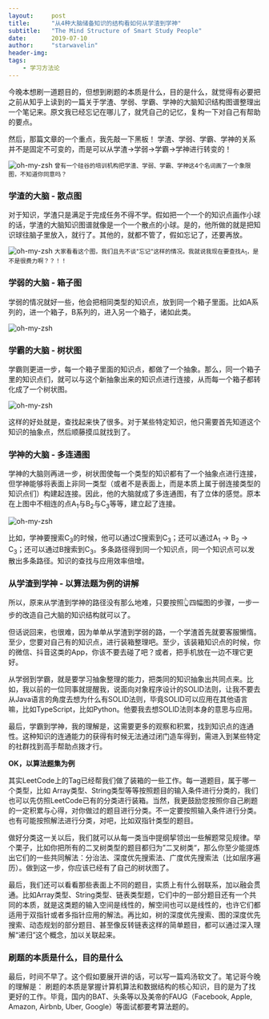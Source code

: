 ```yaml
---
layout:     post
title:      "从4种大脑储备知识的结构看如何从学渣到学神"
subtitle:   "The Mind Structure of Smart Study People"
date:       2019-07-10
author:     "starwavelin"
header-img:
tags:
    - 学习方法论
---
```


今晚本想刷一道题目的，但想到刷题的本质是什么，目的是什么，就觉得有必要把之前从知乎上读到的一篇关于学渣、学弱、学霸、学神的大脑知识结构图谱整理出一个笔记来。原文我已经忘记在哪儿了，就凭自己的记忆，复构一下对自己有帮助的要点。

然后，那篇文章的一个重点，我先敲一下黑板！
学渣、学弱、学霸、学神的关系并不是固定不可变的，而是可以从学渣->学弱->学霸->学神进行转变的！

![oh-my-zsh](/img/in-post/20190710-mind-structure/quadrantal_diagram.png)
<small class="img-hint">曾有一个硅谷的培训机构把学渣、学弱、学霸、学神这4个名词画了一个象限图，不知道你同意吗？</small>

### 学渣的大脑 - 散点图
对于知识，学渣只是满足于完成任务不得不学。假如把一个一个的知识点画作小球的话，学渣的大脑知识图谱就像是一个一个散点的小球。是的，他所做的就是把知识球往脑子里放入，就行了。其他的，就都不管了，假如忘记了，还要再放。

![oh-my-zsh](/img/in-post/20190710-mind-structure/xuezha.png)
<small class="img-hint">大家看看这个图，我们且先不谈"忘记"这样的情况。我就说我现在要查找A<sub>1</sub>，是不是很费力啊？？！！</small>

### 学弱的大脑 - 箱子图
学弱的情况就好一些，他会把相同类型的知识点，放到同一个箱子里面。比如A系列的，进一个箱子，B系列的，进入另一个箱子，诸如此类。

![oh-my-zsh](/img/in-post/20190710-mind-structure/xueruo.png)

### 学霸的大脑 - 树状图
学霸则更进一步，每一个箱子里面的知识点，都做了一个抽象。那么，同一个箱子里的知识点们，就可以与这个新抽象出来的知识点进行连接，从而每一个箱子都转化成了一个树状图。

![oh-my-zsh](/img/in-post/20190710-mind-structure/xueba.png)

这样的好处就是，查找起来快了很多。对于某些特定知识，他只需要首先知道这个知识的抽象点，然后顺藤摸瓜就找到了。

### 学神的大脑 - 多连通图
学神的大脑则再进一步，树状图使每一个类型的知识都有了一个抽象点进行连接，但学神能够将表面上非同一类型（或者不是表面上，而是本质上属于弱连接类型的知识点们）构建起连接。因此，他的大脑就成了多连通图，有了立体的感觉。原本在上图中不相连的点A<sub>1</sub>与B<sub>2</sub>与C<sub>3</sub>等等，建立起了连接。

![oh-my-zsh](/img/in-post/20190710-mind-structure/xueshen.png)

比如，学神要搜索C<sub>3</sub>的时候，他可以通过C搜索到C<sub>3</sub>；还可以通过A<sub>1</sub> -> B<sub>2</sub> -> C<sub>3</sub>；还可以通过B搜索到C<sub>3</sub>。多条路径得到同一个知识点，同一个知识点可以发散出多条路径。知识的查找与应用效率倍增。

### 从学渣到学神 - 以算法题为例的讲解
所以，原来从学渣到学神的路径没有那么地难，只要按照👆四幅图的步骤，一步一步的改造自己大脑的知识结构就可以了。

但话说回来，也很难，因为单单从学渣到学弱的路，一个学渣首先就要客服懒惰。至少，您要对自己有的知识点，进行装箱整理吧。至少，该装箱知识点的时候，你的微信、抖音这类的App，你该不要去碰了吧？或者，把手机放在一边不理它更好。

从学弱到学霸，就是要学习抽象整理的能力，把类同的知识抽象出共同点来。比如，我以前的一位同事就提醒我，说面向对象程序设计的SOLID法则，让我不要去从Java语言的角度去想为什么有SOLID法则，毕竟SOLID可以应用在其他语言嘛，比如TypeScript，比如Python。他要我去想SOLID法则本身的意思与应用。

最后，学霸到学神，我的理解是，这需要更多的观察和积累，找到知识点的连通性。这种知识的连通能力的获得有时候无法通过闭门造车得到，需进入到某些特定的社群找到高手帮助点拨才行。

**OK，以算法题集为例**

其实LeetCode上的Tag已经帮我们做了装箱的一些工作。每一道题目，属于哪一个类型，比如 Array类型、String类型等等按照题目的输入条件进行分类的，我们也可以先仿照LeetCode已有的分类进行装箱。当然，我更鼓励您按照你自己刷题的一定积累与心得，对你做过的题目进行分类。不一定要按照输入条件进行分类。也有可能按照解法进行分类，对吧，比如双指针类型的题目。

做好分类这一关以后，我们就可以从每一类当中提纲挈领出一些解题常见规律。举个栗子，比如你把所有的二叉树类型的题目都归为”二叉树类“，那么你至少能提炼出它们的一些共同解法：分治法、深度优先搜索法、广度优先搜索法（比如层序遍历）。做到这一步，你应该已经有了自己的树状图了。

最后，我们还可以看看那些表面上不同的题目，实质上有什么弱联系，加以融会贯通。比如Array类型、String类型、链表类型题，它们中的一部分题目还有一个共同的本质，就是这类题的输入空间是线性的，解空间也可以是线性的，也许它们都适用于双指针或者多指针应用的解法。再比如，树的深度优先搜索、图的深度优先搜索、动态规划的部分题目、甚至像反转链表这样的简单题目，都可以通过深入理解“递归”这个概念，加以关联起来。

### 刷题的本质是什么，目的是什么
最后，时间不早了。这个假如要展开讲的话，可以写一篇鸡汤软文了。笔记哥今晚的理解是：
刷题的本质是掌握计算机算法和数据结构的核心知识，目的是为了找更好的工作。毕竟，国内的BAT、头条等以及美帝的FAUG（Facebook, Apple, Amazon, Airbnb, Uber, Google）等面试都要考算法题的。
